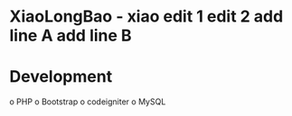 XiaoLongBao - xiao
edit 1
edit 2
add line A
add line B
===========

Development
===========
 o PHP
 o Bootstrap
 o codeigniter
 o MySQL
